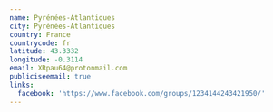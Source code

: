 ```yaml
---
name: Pyrénées-Atlantiques
city: Pyrénées-Atlantiques
country: France
countrycode: fr
latitude: 43.3332
longitude: -0.3114
email: XRpau64@protonmail.com
publiciseemail: true
links:
  facebook: 'https://www.facebook.com/groups/1234144243421950/'
---
```


